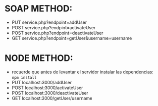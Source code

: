 # SOAP METHOD:
- PUT service.php?endpoint=addUser
- POST service.php?endpint=activateUser
- POST service.php?endpoint=deactivateUser
- GET service.php?endpoint=getUser&username=username

# NODE METHOD:
- recuerde que antes de levantar el servidor instalar las dependencias: `npm install`
- PUT localhost:3000/addUser
- POST localhost:3000/activateUser
- POST localhost:3000/deactivateUser
- GET localhost:3000/getUser/username
